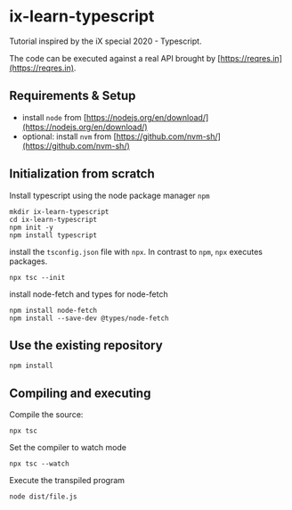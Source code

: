# ix-learn-typescript

Tutorial inspired by the iX special 2020 - Typescript.

The code can be executed against a real API brought by [https://reqres.in](https://reqres.in).

## Requirements & Setup

* install `node` from [https://nodejs.org/en/download/](https://nodejs.org/en/download/)
* optional: install `nvm` from [https://github.com/nvm-sh/](https://github.com/nvm-sh/)


## Initialization from scratch

Install typescript using the node package manager `npm`

```
mkdir ix-learn-typescript
cd ix-learn-typescript
npm init -y
npm install typescript
````

install the `tsconfig.json` file with `npx`. In contrast to `npm`, `npx` executes packages.
```
npx tsc --init
```

install node-fetch and types for node-fetch
```
npm install node-fetch
npm install --save-dev @types/node-fetch
```

## Use the existing repository

```
npm install
```

## Compiling and executing

Compile the source:
```
npx tsc
```

Set the compiler to watch mode
```
npx tsc --watch
```

Execute the transpiled program
```
node dist/file.js
```


